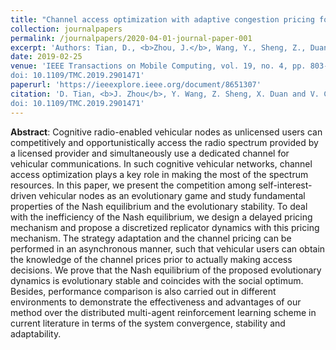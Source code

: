 ```yaml
---
title: "Channel access optimization with adaptive congestion pricing for cognitive vehicular networks: an evolutionary game approach"
collection: journalpapers
permalink: /journalpapers/2020-04-01-journal-paper-001
excerpt: 'Authors: Tian, D., <b>Zhou, J.</b>, Wang, Y., Sheng, Z., Duan, X., & Leung, V. C. M.'
date: 2019-02-25
venue: 'IEEE Transactions on Mobile Computing, vol. 19, no. 4, pp. 803-820, 1 April 2020.
doi: 10.1109/TMC.2019.2901471'
paperurl: 'https://ieeexplore.ieee.org/document/8651307'
citation: 'D. Tian, <b>J. Zhou</b>, Y. Wang, Z. Sheng, X. Duan and V. C. M. Leung, "Channel Access Optimization with Adaptive Congestion Pricing for Cognitive Vehicular Networks: An Evolutionary Game Approach," in IEEE Transactions on Mobile Computing, vol. 19, no. 4, pp. 803-820, 1 April 2020.
doi: 10.1109/TMC.2019.2901471'
---
```



**Abstract**: Cognitive radio-enabled vehicular nodes as unlicensed users can competitively and opportunistically access the radio spectrum provided by a licensed provider and simultaneously use a dedicated channel for vehicular communications. In such cognitive vehicular networks, channel access optimization plays a key role in making the most of the spectrum resources. In this paper, we present the competition among self-interest-driven vehicular nodes as an evolutionary game and study fundamental properties of the Nash equilibrium and the evolutionary stability. To deal with the inefficiency of the Nash equilibrium, we design a delayed pricing mechanism and propose a discretized replicator dynamics with this pricing mechanism. The strategy adaptation and the channel pricing can be performed in an asynchronous manner, such that vehicular users can obtain the knowledge of the channel prices prior to actually making access decisions. We prove that the Nash equilibrium of the proposed evolutionary dynamics is evolutionary stable and coincides with the social optimum. Besides, performance comparison is also carried out in different environments to demonstrate the effectiveness and advantages of our method over the distributed multi-agent reinforcement learning scheme in current literature in terms of the system convergence, stability and adaptability.
